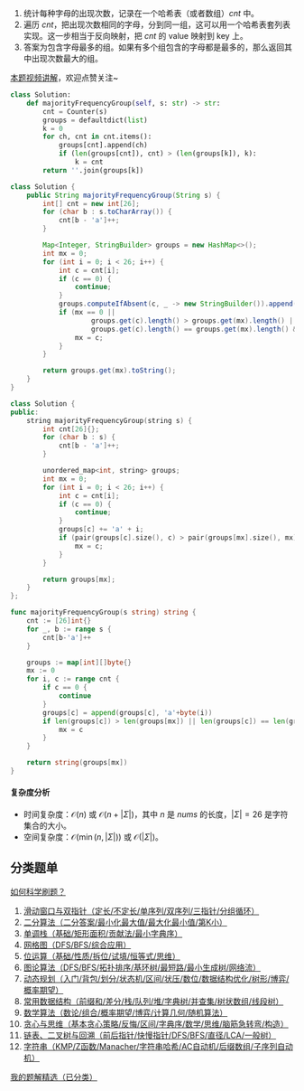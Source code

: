 1. 统计每种字母的出现次数，记录在一个哈希表（或者数组）$\textit{cnt}$ 中。
2. 遍历 $\textit{cnt}$，把出现次数相同的字母，分到同一组，这可以用一个哈希表套列表实现。这一步相当于反向映射，把 $\textit{cnt}$ 的 value 映射到 key 上。
3. 答案为包含字母最多的组。如果有多个组包含的字母都是最多的，那么返回其中出现次数最大的组。

[本题视频讲解](https://www.bilibili.com/video/BV1AKnRz8Ejn/)，欢迎点赞关注~

```py [sol-Python3]
class Solution:
    def majorityFrequencyGroup(self, s: str) -> str:
        cnt = Counter(s)
        groups = defaultdict(list)
        k = 0
        for ch, cnt in cnt.items():
            groups[cnt].append(ch)
            if (len(groups[cnt]), cnt) > (len(groups[k]), k):
                k = cnt
        return ''.join(groups[k])
```

```java [sol-Java]
class Solution {
    public String majorityFrequencyGroup(String s) {
        int[] cnt = new int[26];
        for (char b : s.toCharArray()) {
            cnt[b - 'a']++;
        }

        Map<Integer, StringBuilder> groups = new HashMap<>();
        int mx = 0;
        for (int i = 0; i < 26; i++) {
            int c = cnt[i];
            if (c == 0) {
                continue;
            }
            groups.computeIfAbsent(c, _ -> new StringBuilder()).append((char) ('a' + i));
            if (mx == 0 ||
                    groups.get(c).length() > groups.get(mx).length() ||
                    groups.get(c).length() == groups.get(mx).length() && c > mx) {
                mx = c;
            }
        }

        return groups.get(mx).toString();
    }
}
```

```cpp [sol-C++]
class Solution {
public:
    string majorityFrequencyGroup(string s) {
        int cnt[26]{};
        for (char b : s) {
            cnt[b - 'a']++;
        }

        unordered_map<int, string> groups;
        int mx = 0;
        for (int i = 0; i < 26; i++) {
            int c = cnt[i];
            if (c == 0) {
                continue;
            }
            groups[c] += 'a' + i;
            if (pair(groups[c].size(), c) > pair(groups[mx].size(), mx)) {
                mx = c;
            }
        }

        return groups[mx];
    }
};
```

```go [sol-Go]
func majorityFrequencyGroup(s string) string {
	cnt := [26]int{}
	for _, b := range s {
		cnt[b-'a']++
	}

	groups := map[int][]byte{}
	mx := 0
	for i, c := range cnt {
		if c == 0 {
			continue
		}
		groups[c] = append(groups[c], 'a'+byte(i))
		if len(groups[c]) > len(groups[mx]) || len(groups[c]) == len(groups[mx]) && c > mx {
			mx = c
		}
	}

	return string(groups[mx])
}
```

#### 复杂度分析

- 时间复杂度：$\mathcal{O}(n)$ 或 $\mathcal{O}(n+|\Sigma|)$，其中 $n$ 是 $\textit{nums}$ 的长度，$|\Sigma|=26$ 是字符集合的大小。
- 空间复杂度：$\mathcal{O}(\min(n, |\Sigma|))$ 或 $\mathcal{O}(|\Sigma|)$。

## 分类题单

[如何科学刷题？](https://leetcode.cn/circle/discuss/RvFUtj/)

1. [滑动窗口与双指针（定长/不定长/单序列/双序列/三指针/分组循环）](https://leetcode.cn/circle/discuss/0viNMK/)
2. [二分算法（二分答案/最小化最大值/最大化最小值/第K小）](https://leetcode.cn/circle/discuss/SqopEo/)
3. [单调栈（基础/矩形面积/贡献法/最小字典序）](https://leetcode.cn/circle/discuss/9oZFK9/)
4. [网格图（DFS/BFS/综合应用）](https://leetcode.cn/circle/discuss/YiXPXW/)
5. [位运算（基础/性质/拆位/试填/恒等式/思维）](https://leetcode.cn/circle/discuss/dHn9Vk/)
6. [图论算法（DFS/BFS/拓扑排序/基环树/最短路/最小生成树/网络流）](https://leetcode.cn/circle/discuss/01LUak/)
7. [动态规划（入门/背包/划分/状态机/区间/状压/数位/数据结构优化/树形/博弈/概率期望）](https://leetcode.cn/circle/discuss/tXLS3i/)
8. [常用数据结构（前缀和/差分/栈/队列/堆/字典树/并查集/树状数组/线段树）](https://leetcode.cn/circle/discuss/mOr1u6/)
9. [数学算法（数论/组合/概率期望/博弈/计算几何/随机算法）](https://leetcode.cn/circle/discuss/IYT3ss/)
10. [贪心与思维（基本贪心策略/反悔/区间/字典序/数学/思维/脑筋急转弯/构造）](https://leetcode.cn/circle/discuss/g6KTKL/)
11. [链表、二叉树与回溯（前后指针/快慢指针/DFS/BFS/直径/LCA/一般树）](https://leetcode.cn/circle/discuss/K0n2gO/)
12. [字符串（KMP/Z函数/Manacher/字符串哈希/AC自动机/后缀数组/子序列自动机）](https://leetcode.cn/circle/discuss/SJFwQI/)

[我的题解精选（已分类）](https://github.com/EndlessCheng/codeforces-go/blob/master/leetcode/SOLUTIONS.md)
